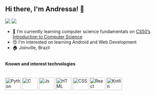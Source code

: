 ## Hi there, I'm Andressa! 👋

<div> 
  
  <a href = "mailto:andressacsiewers@gmail.com"><img src="https://img.shields.io/badge/-Gmail-c14438?style=flat-square&logo=Gmail&logoColor=white" target="_blank"></a>
  <a href="https://www.linkedin.com/in/andressasiewers/" target="_blank"><img src="https://img.shields.io/badge/-LinkedIn-blue?style=flat-square&logo=Linkedin&logoColor=white" target="_blank"></a>  
  
</div>

- 🌱 I’m currently learning computer science fundamentals on <a href="https://cs50.harvard.edu/x/2023/" target="_blank"> CS50’s Introduction to Computer Science </a>
- 😍 I'm interested on learning Android and Web Development
- 🏠 Joinville, Brazil

##



#### Known and interest technologies
<div style="display: inline_block"><br>
  <img align="center" alt="Python" height="40" width="50" <img src="https://cdn.jsdelivr.net/gh/devicons/devicon/icons/python/python-original.svg" />
  <img align="center" alt="C" height="40" width="50" <img src="https://cdn.jsdelivr.net/gh/devicons/devicon/icons/c/c-original.svg" />
  <img align="center" alt="Js" height="40" width="50" <img src="https://cdn.jsdelivr.net/gh/devicons/devicon/icons/javascript/javascript-original.svg" />
  <img align="center" alt="HTML" height="40" width="50" <img src="https://cdn.jsdelivr.net/gh/devicons/devicon/icons/html5/html5-original-wordmark.svg" />
  <img align="center" alt="CSS" height="40" width="50" <img src="https://cdn.jsdelivr.net/gh/devicons/devicon/icons/css3/css3-original-wordmark.svg" />
  <img align="center" alt="React" height="40" width="50" <img src="https://cdn.jsdelivr.net/gh/devicons/devicon/icons/react/react-original.svg" />
  <img align="center" alt="Kotlin" height="40" width="50" <img src="https://cdn.jsdelivr.net/gh/devicons/devicon/icons/kotlin/kotlin-original.svg" />
</div>


